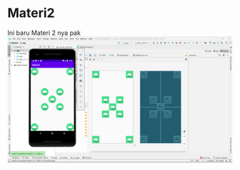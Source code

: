 # Materi2
Ini baru Materi 2 nya pak
![alt teks](https://github.com/Richmondjanusrafiiaryanto/Materi2/blob/master/Screenshot%20(2389).png)
